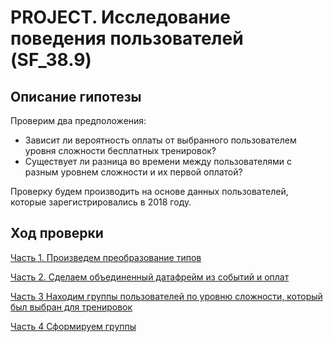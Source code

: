 # PROJECT. Исследование поведения пользователей (SF_38.9)
## Описание гипотезы

Проверим два предположения:

* Зависит ли вероятность оплаты от выбранного пользователем уровня сложности бесплатных тренировок?
* Существует ли разница во времени между пользователями с разным уровнем сложности и их первой оплатой?

Проверку будем производить на основе данных пользователей, которые зарегистрировались в 2018 году.

## Ход проверки

[Часть 1. Произведем преобразование типов](https://github.com/vivatmir/GD_Project_EY/blob/main/%D0%A7%D0%B0%D1%81%D1%82%D1%8C%201/user2018.py)

[Часть 2. Сделаем объединенный датафрейм из событий и оплат](https://github.com/vivatmir/GD_Project_EY/blob/main/%D0%A7%D0%B0%D1%81%D1%82%D1%8C%202/events_purchase.py)

[Часть 3 Находим группы пользователей по уровню сложности, который был выбран для тренировок](https://github.com/vivatmir/GD_Project_EY/blob/main/%D0%A7%D0%B0%D1%81%D1%82%D1%8C%203/training.py)

[Часть 4 Сформируем группы](https://github.com/vivatmir/GD_Project_EY/blob/main/%D0%A7%D0%B0%D1%81%D1%82%D1%8C%203/group.py)



